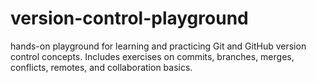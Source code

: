 # version-control-playground
 hands-on playground for learning and practicing Git and GitHub version control concepts. Includes exercises on commits, branches, merges, conflicts, remotes, and collaboration basics.
